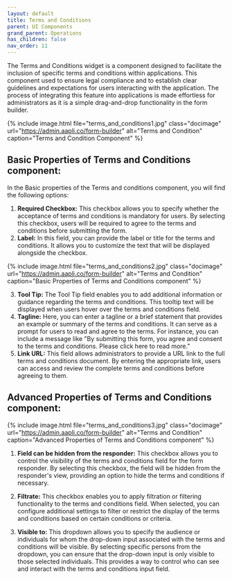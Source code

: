 ```yaml
---
layout: default
title: Terms and Conditions 
parent: UI Components
grand_parent: Operations
has_children: false
nav_order: 11
---
```


The Terms and Conditions widget is a component designed to facilitate the inclusion of specific terms and conditions within applications. This component used to ensure legal compliance and to establish clear guidelines and expectations for users interacting with the application. The process of integrating this feature into applications is made effortless for administrators as it is a simple drag-and-drop functionality in the form builder.


{% include image.html file="terms_and_conditions1.jpg" class="docimage" url="https://admin.aapli.co/form-builder" alt="Terms and Condition" caption="Terms and Condition Component" %}

## Basic Properties of Terms and Conditions component:

In the Basic properties of the Terms and conditions component, you will find the following options:
1. **Required Checkbox:** This checkbox allows you to specify whether the acceptance of terms and conditions is mandatory for users. By selecting this checkbox, users will be required to agree to the terms and conditions before submitting the form.
2. **Label:** In this field, you can provide the label or title for the terms and conditions. It allows you to customize the text that will be displayed alongside the checkbox.

{% include image.html file="terms_and_conditions2.jpg" class="docimage" url="https://admin.aapli.co/form-builder" alt="Terms and Condition" caption="Basic Properties of Terms and Conditions component" %}

3. **Tool Tip:** The Tool Tip field enables you to add additional information or guidance regarding the terms and conditions. This tooltip text will be displayed when users hover over the terms and conditions field.
4. **Tagline:** Here, you can enter a tagline or a brief statement that provides an example or summary of the terms and conditions. It can serve as a prompt for users to read and agree to the terms. For instance, you can include a message like "By submitting this form, you agree and consent to the terms and conditions. Please click here to read more."
5. **Link URL:** This field allows administrators to provide a URL link to the full terms and conditions document. By entering the appropriate link, users can access and review the complete terms and conditions before agreeing to them.

## Advanced Properties of Terms and Conditions component:

{% include image.html file="terms_and_conditions3.jpg" class="docimage" url="https://admin.aapli.co/form-builder" alt="Terms and Condition" caption="Advanced Properties of Terms and Conditions component" %}

1. **Field can be hidden from the responder:** This checkbox allows you to control the visibility of the terms and conditions field for the form responder. By selecting this checkbox, the field will be hidden from the responder's view, providing an option to hide the terms and conditions if necessary.

2. **Filtrate:** This checkbox enables you to apply filtration or filtering functionality to the terms and conditions field. When selected, you can configure additional settings to filter or restrict the display of the terms and conditions based on certain conditions or criteria.

3. **Visible to:** This dropdown allows you to specify the audience or individuals for whom the drop-down input associated with the terms and conditions will be visible. By selecting specific persons from the dropdown, you can ensure that the drop-down input is only visible to those selected individuals. This provides a way to control who can see and interact with the terms and conditions input field.

